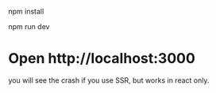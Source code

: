 npm install

npm run dev

# Open http://localhost:3000

you will see the crash if you use SSR, but works in react only.
